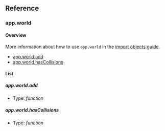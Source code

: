 ## Reference

### app.world

#### Overview

More information about how to use `app.world` in the [import objects guide](./pages/guides/import-objects.md).

- [app.world.add](#app.world.add)
- [app.world.hasCollisions](#app.world.hascollisions)

#### List

##### **app.world.add** 
- Type: _function_ 

##### **app.world.hasCollisions** 
- Type: _function_ 
